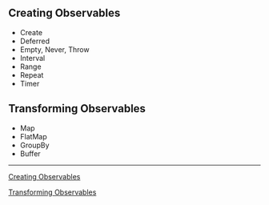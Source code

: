 ## Creating Observables

- Create
- Deferred
- Empty, Never, Throw
- Interval
- Range
- Repeat
- Timer

## Transforming Observables

- Map
- FlatMap
- GroupBy
- Buffer

------

[Creating Observables](https://www.notion.so/Creating-Observables-1e234f43892448c196aff3eeb27dae4d)

[Transforming Observables](https://www.notion.so/Transforming-Observables-a3fb98c6d6914c6c8437fb01ca1e836a)